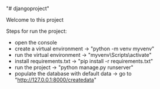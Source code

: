 "# djangoproject" 

Welcome to this project


Steps for run the project:

- open the console 
- create a virtual environment -> "python -m venv myvenv"
- run the virtual environment -> "myvenv\Scripts\activate"
- install requirements.txt -> "pip install -r requirements.txt"
- run the project -> "python manage.py runserver"
- populate the database with default data -> go to "http://127.0.0.1:8000/createdata"
